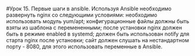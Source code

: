 #Урок 15. Первые шаги в ansible.
Используя Ansible необходимо развернуть nginx со следующими условиями:
необходимо использовать модуль yum/apt;
конфигурационные файлы должны быть взяты из шаблона с перемененными;
после установки nginx должен быть в режиме enabled в systemd;
должен быть использован notify для старта nginx после установки;
сайт должен слушать на нестандартном порту - 8080, для этого использовать переменные в Ansible.
